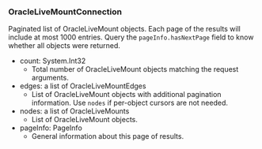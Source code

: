### OracleLiveMountConnection
Paginated list of OracleLiveMount objects. Each page of the results will include at most 1000 entries. Query the `pageInfo.hasNextPage` field to know whether all objects were returned.

- count: System.Int32
  - Total number of OracleLiveMount objects matching the request arguments.
- edges: a list of OracleLiveMountEdges
  - List of OracleLiveMount objects with additional pagination information. Use `nodes` if per-object cursors are not needed.
- nodes: a list of OracleLiveMounts
  - List of OracleLiveMount objects.
- pageInfo: PageInfo
  - General information about this page of results.
